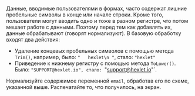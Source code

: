 
Данные, вводимые пользователями в формах, часто содержат лишние пробельные символы в конце или начале строки. Кроме того, пользователи могут вводить одно и тоже в разном регистре, что потом мешает работе с данными. Поэтому перед тем как добавлять их, данные обрабатывают (говорят нормализуют). В базовую обработку входят два действия:

* Удаление концевых пробельных символов с помощью метода `Trim()`, например, было: `"   hexlet\n "`, стало: `"hexlet"`
* Приведение к нижнему регистру с помощью метода `ToLower()`. Было: `"SUPPORT@hexlet.io", стало: `"support@hexlet.io"`.

Нормализуйте содержимое переменной `email`, обработав его по схеме, указанной выше. Распечатайте то, что получилось, на экран.
